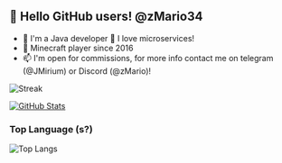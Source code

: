 ## 👋 Hello GitHub users! @zMario34
- 🌱 I'm a Java developer
  🐳 I love microservices!
- 💞️ Minecraft player since 2016
- 📫 I'm open for commissions, for more info contact me on telegram (@JMirium) or Discord (@zMario)!


![Streak](https://github-readme-streak-stats.herokuapp.com/?user=zmario34&theme=vue-dark&hide_border=true)

[![GitHub Stats](https://gh-readme-profile.vercel.app/api?username=zmario34&theme=vue-dark)](https://github.com/FajarKim/github-readme-profile)

### Top Language (s?)
![Top Langs](https://github-readme-stats.vercel.app/api/top-langs/?username=zMario34&show_icons=true&theme=vue-dark)
